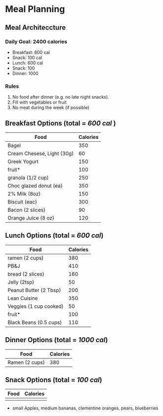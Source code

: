 # Meal Planning

## Meal Architeccture

### Daily Goal: 2400 calories
* Breakfast: 600 cal
* Snack: 100 cal
* Lunch: 600 cal
* Snack: 100
* Dinner: 1000

### Rules

1. No food after dinner (e.g. no late night snacks).
2. Fill with vegetables or fruit
3. No meat during the week (if possible)

## Breakfast Options (total = _600 cal_ )

| Food | Calories |
|------|----------|
| Bagel | 350 |
| Cream Chesese, Light (30g) | 60 |
| Greek Yogurt | 150 |
| fruit* | 100 |
| granola (1/2 cup) | 250 |
| Choc glazed donut (ea) | 350 |
| 2% Milk (8oz) | 150 |
| Biscuit (eac) | 300 |
| Bacon (2 slices) | 90 |
| Orange Juice (8 oz) | 120 | 

## Lunch Options (total = _600 cal_)
| Food | Calories |
|------|----------|
| ramen (2 cups) | 380 |
| PB&J | 410 |
| bread (2 slices) | 160 |
| Jelly (2tsp) | 50 |
| Peanut Butter (2 Tbsp) | 200 |
| Lean Cuisine | 350 |
| Veggies (1 cup cooked) | 50 |
| fruit* | 100 |
| Black Beans (0.5 cups) | 110 |

## Dinner Options (total = _1000 cal_)
| Food | Calories |
|------|----------|
| Ramen (2 cups) | 380 |

## Snack Options (total = _100 cal_)
| Food | Calories |
|------|----------|
|||

* small Apples, medium bananas, clementine oranges, pears, blueberries
